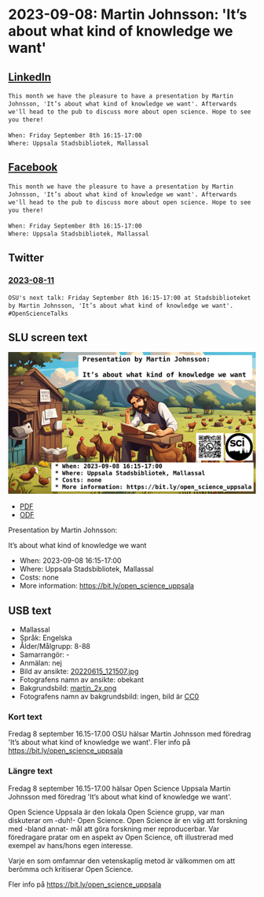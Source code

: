 # 2023-09-08: Martin Johnsson: 'It’s about what kind of knowledge we want'

## [LinkedIn](https://www.linkedin.com/feed/update/urn:li:activity:7095806072556335104?utm_source=share&utm_medium=member_desktop)

```text
This month we have the pleasure to have a presentation by Martin Johnsson, 'It’s about what kind of knowledge we want'. Afterwards we'll head to the pub to discuss more about open science. Hope to see you there!

When: Friday September 8th 16:15-17:00
Where: Uppsala Stadsbibliotek, Mallassal
```

## [Facebook](https://fb.me/e/3K9nTP25D)

```text
This month we have the pleasure to have a presentation by Martin Johnsson, 'It’s about what kind of knowledge we want'. Afterwards we'll head to the pub to discuss more about open science. Hope to see you there!

When: Friday September 8th 16:15-17:00
Where: Uppsala Stadsbibliotek, Mallassal
```

## Twitter

### [2023-08-11](https://twitter.com/opensciupp/status/1690039181580382208)

```text
OSU's next talk: Friday September 8th 16:15-17:00 at Stadsbiblioteket by Martin Johnsson, 'It’s about what kind of knowledge we want'. #OpenScienceTalks
```

## SLU screen text

![Martin Johnsson: 'It’s about what kind of knowledge we want'](martin_2x_with_text.png)

* [PDF](screens_slu.pdf)
* [ODF](screens_slu.odg)

Presentation by Martin Johnsson:

It’s about what kind of knowledge we want

* When: 2023-09-08 16:15-17:00
* Where: Uppsala Stadsbibliotek, Mallassal
* Costs: none
* More information: <https://bit.ly/open_science_uppsala>

## USB text

* Mallassal
* Språk: Engelska
* Ålder/Målgrupp: 8-88
* Samarrangör: -
* Anmälan: nej
* Bild av ansikte: [20220615_121507.jpg](20220615_121507.jpg)
* Fotografens namn av ansikte: obekant
* Bakgrundsbild: [martin_2x.png](martin_2x.png)
* Fotografens namn av bakgrundsbild: ingen, bild är [CC0](https://en.wikipedia.org/wiki/Creative_Commons_license#Zero_/_public_domain)

### Kort text

Fredag 8 september 16.15-17.00 OSU hälsar Martin Johnsson
med föredrag 'It’s about what kind of knowledge we want'.
Fler info på <https://bit.ly/open_science_uppsala>

### Längre text

Fredag 8 september 16.15-17.00 hälsar Open Science Uppsala
Martin Johnsson
med föredrag 'It’s about what kind of knowledge we want'.

Open Science Uppsala är den lokala Open Science grupp,
var man diskuterar om -duh!- Open Science.
Open Science är en väg att forskning med -bland annat-
mål att göra forskning mer reproducerbar.
Var föredragare pratar om en aspekt av Open Science, oft
illustrerad med exempel av hans/hons egen interesse.

Varje en som omfamnar den vetenskaplig metod är välkommen
om att berömma och kritiserar Open Science.

Fler info på <https://bit.ly/open_science_uppsala>
